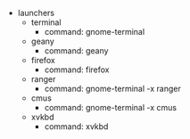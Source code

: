 - launchers
   - terminal
       - command: gnome-terminal
   - geany
       - command: geany
   - firefox
       - command: firefox
   - ranger
       - command: gnome-terminal -x ranger
   - cmus
       - command: gnome-terminal -x cmus
   - xvkbd
       - command: xvkbd
